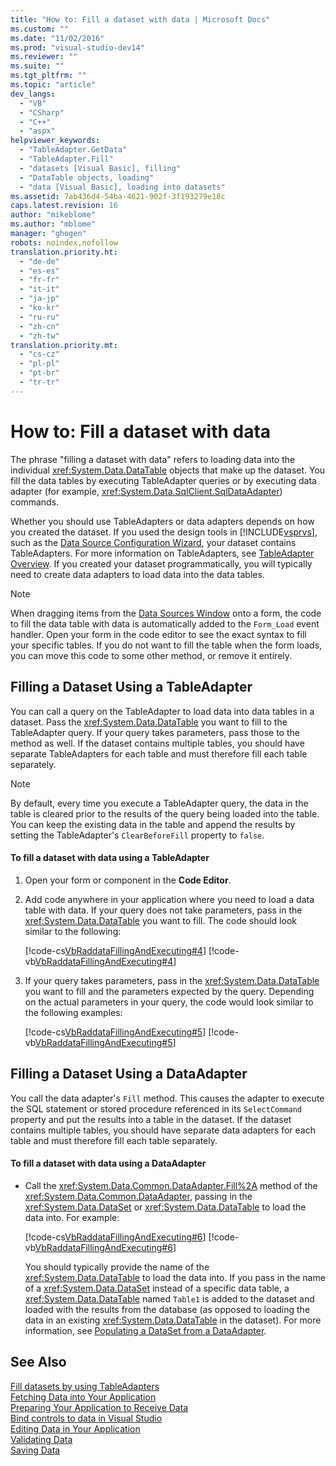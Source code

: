 ```yaml
---
title: "How to: Fill a dataset with data | Microsoft Docs"
ms.custom: ""
ms.date: "11/02/2016"
ms.prod: "visual-studio-dev14"
ms.reviewer: ""
ms.suite: ""
ms.tgt_pltfrm: ""
ms.topic: "article"
dev_langs: 
  - "VB"
  - "CSharp"
  - "C++"
  - "aspx"
helpviewer_keywords: 
  - "TableAdapter.GetData"
  - "TableAdapter.Fill"
  - "datasets [Visual Basic], filling"
  - "DataTable objects, loading"
  - "data [Visual Basic], loading into datasets"
ms.assetid: 7ab436d4-54ba-4621-902f-3f193279e18c
caps.latest.revision: 16
author: "mikeblome"
ms.author: "mblome"
manager: "ghogen"
robots: noindex,nofollow
translation.priority.ht: 
  - "de-de"
  - "es-es"
  - "fr-fr"
  - "it-it"
  - "ja-jp"
  - "ko-kr"
  - "ru-ru"
  - "zh-cn"
  - "zh-tw"
translation.priority.mt: 
  - "cs-cz"
  - "pl-pl"
  - "pt-br"
  - "tr-tr"
---
```

# How to: Fill a dataset with data
The phrase "filling a dataset with data" refers to loading data into the individual <xref:System.Data.DataTable> objects that make up the dataset. You fill the data tables by executing TableAdapter queries or by executing data adapter (for example, <xref:System.Data.SqlClient.SqlDataAdapter>) commands.  
  
 Whether you should use TableAdapters or data adapters depends on how you created the dataset. If you used the design tools in [!INCLUDE[vsprvs](../code-quality/includes/vsprvs_md.md)], such as the [Data Source Configuration Wizard](../data-tools/media/data-source-configuration-wizard.png), your dataset contains TableAdapters. For more information on TableAdapters, see [TableAdapter Overview](../data-tools/tableadapter-overview.md). If you created your dataset programmatically, you will typically need to create data adapters to load data into the data tables.  
  
> [!NOTE]
>  When dragging items from the [Data Sources Window](../Topic/Data%20Sources%20Window.md) onto a form, the code to fill the data table with data is automatically added to the `Form_Load` event handler. Open your form in the code editor to see the exact syntax to fill your specific tables. If you do not want to fill the table when the form loads, you can move this code to some other method, or remove it entirely.  
  
## Filling a Dataset Using a TableAdapter  
 You can call a query on the TableAdapter to load data into data tables in a dataset. Pass the <xref:System.Data.DataTable> you want to fill to the TableAdapter query. If your query takes parameters, pass those to the method as well. If the dataset contains multiple tables, you should have separate TableAdapters for each table and must therefore fill each table separately.  
  
> [!NOTE]
>  By default, every time you execute a TableAdapter query, the data in the table is cleared prior to the results of the query being loaded into the table. You can keep the existing data in the table and append the results by setting the TableAdapter's `ClearBeforeFill` property to `false`.  
  
#### To fill a dataset with data using a TableAdapter  
  
1.  Open your form or component in the **Code Editor**.  
  
2.  Add code anywhere in your application where you need to load a data table with data. If your query does not take parameters, pass in the <xref:System.Data.DataTable> you want to fill. The code should look similar to the following:  
  
     [!code-cs[VbRaddataFillingAndExecuting#4](../data-tools/codesnippet/CSharp/how-to-fill-a-dataset-with-data_1.cs)]
     [!code-vb[VbRaddataFillingAndExecuting#4](../data-tools/codesnippet/VisualBasic/how-to-fill-a-dataset-with-data_1.vb)]  
  
3.  If your query takes parameters, pass in the <xref:System.Data.DataTable> you want to fill and the parameters expected by the query. Depending on the actual parameters in your query, the code would look similar to the following examples:  
  
     [!code-cs[VbRaddataFillingAndExecuting#5](../data-tools/codesnippet/CSharp/how-to-fill-a-dataset-with-data_2.cs)]
     [!code-vb[VbRaddataFillingAndExecuting#5](../data-tools/codesnippet/VisualBasic/how-to-fill-a-dataset-with-data_2.vb)]  
  
## Filling a Dataset Using a DataAdapter  
 You call the data adapter's `Fill` method. This causes the adapter to execute the SQL statement or stored procedure referenced in its `SelectCommand` property and put the results into a table in the dataset. If the dataset contains multiple tables, you should have separate data adapters for each table and must therefore fill each table separately.  
  
#### To fill a dataset with data using a DataAdapter  
  
-   Call the <xref:System.Data.Common.DataAdapter.Fill%2A> method of the <xref:System.Data.Common.DataAdapter>, passing in the <xref:System.Data.DataSet> or <xref:System.Data.DataTable> to load the data into. For example:  
  
     [!code-cs[VbRaddataFillingAndExecuting#6](../data-tools/codesnippet/CSharp/how-to-fill-a-dataset-with-data_3.cs)]
     [!code-vb[VbRaddataFillingAndExecuting#6](../data-tools/codesnippet/VisualBasic/how-to-fill-a-dataset-with-data_3.vb)]  
  
     You should typically provide the name of the <xref:System.Data.DataTable> to load the data into. If you pass in the name of a <xref:System.Data.DataSet> instead of a specific data table, a <xref:System.Data.DataTable> named `Table1` is added to the dataset and loaded with the results from the database (as opposed to loading the data in an existing <xref:System.Data.DataTable> in the dataset). For more information, see [Populating a DataSet from a DataAdapter](../Topic/Populating%20a%20DataSet%20from%20a%20DataAdapter.md).  
  
## See Also  
 [Fill datasets by using TableAdapters](../data-tools/fill-datasets-by-using-tableadapters.md)   
 [Fetching Data into Your Application](../data-tools/fetching-data-into-your-application.md)   
 [Preparing Your Application to Receive Data](../Topic/Preparing%20Your%20Application%20to%20Receive%20Data.md)   
 [Bind controls to data in Visual Studio](../data-tools/bind-controls-to-data-in-visual-studio.md)   
 [Editing Data in Your Application](../data-tools/editing-data-in-your-application.md)   
 [Validating Data](../Topic/Validating%20Data.md)   
 [Saving Data](../data-tools/saving-data.md)